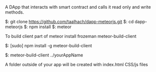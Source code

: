 A DApp that interacts with smart contract and calls it read only and write methods.


$: git clone https://github.com/taalhach/dapp-meteorjs.git
$: cd dapp-meteorjs
$: npm install 
$: meteor 


To build client part of meteor install frozeman meteor-build-client 


$: [sudo] npm install -g meteor-build-client

$: meteor-build-client ../yourAppName

A folder outside of your app will be created with index.html CSS/js files



